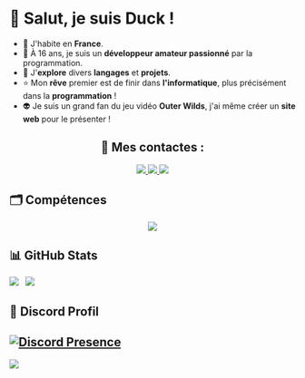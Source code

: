 # 👋 Salut, je suis Duck !
     
- 🥖 J'habite en **France**.
- 🤖 À 16 ans, je suis un **développeur amateur passionné** par la programmation.
- 🌲 J'**explore** divers **langages** et **projets**.
- ⭐ Mon **rêve** premier est de finir dans **l'informatique**, plus précisément dans la **programmation** !
- 👽 Je suis un grand fan du jeu vidéo **Outer Wilds**, j'ai même créer un **site web** pour le présenter !

<div align="center">
  <h2> 📃 Mes contactes : </h2>
</div>

<div align="center">
  <a href="mailto:duckcontact.pro@gmail.com">
    <img src="https://img.shields.io/badge/Gmail-D14836?style=for-the-badge&logo=gmail&logoColor=white" target="_blank"/>
  </a>
  <a href="https://www.duckporfolio.xyz/">
    <img src="https://img.shields.io/badge/Portfolio-8DB59A?style=for-the-badge&logo=About.me&logoColor=white" target="_blank"/>
  </a>
  <a href="https://x.com/DuckDev0">
    <img src="https://img.shields.io/badge/X-%23000000.svg?style=for-the-badge&logo=X&logoColor=white" target="_blank"/>
  </a>
</div>

## 🗂️ Compétences
<div align="center">
  <a href="https://skillicons.dev">
    <img src="https://skillicons.dev/icons?i=nodejs,python,html,css"/>
  </a>
</div>

## 📊 GitHub Stats
![](https://github-readme-stats.vercel.app/api?username=Rroq1&theme=dark&hide_border=false&include_all_commits=false&count_private=false) &nbsp; ![](https://github-readme-stats.vercel.app/api/top-langs/?username=Rroq1&theme=dark&hide_border=false&include_all_commits=false&count_private=false&layout=compact)

## 🤖 Discord Profil

[![Discord Presence](https://lanyard.cnrad.dev/api/950455147471966279)](https://discord.com/users/950455147471966279)
---
[![](https://visitcount.itsvg.in/api?id=Rroq1&icon=0&color=0)](https://visitcount.itsvg.in)


